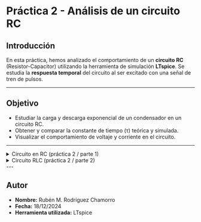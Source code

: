# Práctica 2 - Análisis de un circuito RC

## **Introducción**
En esta práctica, hemos analizado el comportamiento de un **circuito RC** (Resistor-Capacitor) utilizando la herramienta de simulación **LTspice**. Se estudia la **respuesta temporal** del circuito al ser excitado con una señal de tren de pulsos.

---

## **Objetivo**
- Estudiar la carga y descarga exponencial de un condensador en un circuito RC.
- Obtener y comparar la constante de tiempo (τ) teórica y simulada.
- Visualizar el comportamiento de voltaje y corriente en el circuito.

---
<details>
  <summary> Circuito en RC (práctica 2 / parte 1) </summary>
  

![image](https://github.com/user-attachments/assets/9a1ba785-75ef-40f7-bd74-4663a22e2346)


- **R1 (Resistencia):** 10 kΩ.
- **C1 (Condensador):** 22 pF.
- **Generador de señales:** Tren de pulsos configurado como:
  - **Nivel bajo (Vinitial):** 0 V.
  - **Nivel alto (Von):** 2 V.
  - **Tiempo de subida (Trise):** 1 ns.
  - **Tiempo de bajada (Tfall):** 1 ns.
  - **Duración del pulso (Ton):** 1 ms.
  - **Periodo total (Tperiod):** 10 ms.

---

## **Configuración de la simulación**
Para observar la respuesta del circuito, realizamos una simulación **transitoria**:
- **Stop time:** 20 ms.
- **Maximum Timestep:** 0.1 ms.

<details>
  <summary>Mostrar configuración de la simulación</summary>

  ![image](https://github.com/user-attachments/assets/981ea8d7-9f96-4b87-8297-44e03e2b17b7)
</details>

---

## **Resultados obtenidos**


### **Medición de la constante de tiempo (τ)**
La constante de tiempo teórica se calcula como:


  <summary>Cálculo de la constante de tiempo</summary>

  ![image](https://github.com/user-attachments/assets/830084e5-0aab-44c1-9169-9c3c2d987586)


**Resultados de la simulación:**
<details>
  <summary>Mostrar resultados</summary>

  ![image](https://github.com/user-attachments/assets/d5e2d401-7b42-4d86-8cd0-151fde461903)
</details>

---

## **Conceptos Teóricos**

### **1. Circuito RC**

![image](https://github.com/user-attachments/assets/dce83658-088c-4de3-9498-d980c46c14bb)


- **Conclusión Ciruito RC:** 
Se cumple que cuando el condensador este descargado, se carga exponencialmente siguiendo las indicaciones anteriorores 🙏
---

</details>


<details>
  <summary> Circuito RLC (práctica 2 / parte 2) </summary>
  

<details>
  <summary> La R tiene un valor R = 1k. </summary>

  
<summary>Imagen del circuito RLC: </summary>

![image](https://github.com/user-attachments/assets/b640d003-1f43-401d-bd5c-0c83d5d39fee)



<summary> Configuración del circuito: </summary>

- **Resistencia (R1):** 1 kΩ.
- **Inductor (L1):** 680 μH.
- **Condensador (C1):** 22 pF.

<summary>Configuración de simulación</summary>

![image](https://github.com/user-attachments/assets/86bb4c15-a14e-418d-8873-e15de9f8606a)



<summary>Cálculos teóricos y resultados: </summary>

![image](https://github.com/user-attachments/assets/709c3e78-952d-46c3-aa02-6444abcf4e36)



<summary>Mostrar resultados del cálculo</summary>

- R = 1 kΩ < R_c = 11.12 kΩ**
-  **Frecuencia amortiguada ≈ 1.295 MHz**
  
![image](https://github.com/user-attachments/assets/0a2abaeb-87f2-48ae-9dee-258010973f66)

![image](https://github.com/user-attachments/assets/5c7b921f-b7b2-43f2-926c-a27139fc029e)

![image](https://github.com/user-attachments/assets/6b63879f-2e59-4c1c-9eac-13092e0e68cd)



---

## **Conclusiones**
1. El sistema es **subamortiguado** porque \( R < R_c \).
2. Las oscilaciones amortiguadas coinciden con la teoría.
3. Si aumentamos \( R \), el sistema pasa a ser críticamente amortiguado o sobreamortiguado.

<details>
  <summary>Mostrar gráfica final del resultado obtenido</summary>

  ![image](https://github.com/user-attachments/assets/b45dabe1-a9bc-4ba5-aac5-d5e8312c01d7)
</details>

![image](https://github.com/user-attachments/assets/8821ae98-a6e3-411f-9618-5dfef0aee27f)

</details>

<details>
  <summary>Valor de K = 15kΩ: </summary>

### Circuito: 

![image](https://github.com/user-attachments/assets/6d68025c-0719-4a2d-a083-f39c9ed68f47)

-  Comportamiento de sobreamortiguado:
  
![image](https://github.com/user-attachments/assets/3e3c8068-868d-4a52-87ff-e85dda63bd0f)

- Explicación teórica:

![image](https://github.com/user-attachments/assets/b29a0e03-a9cd-4b07-855a-1dce70e90684)


![image](https://github.com/user-attachments/assets/33c1f200-5075-47c4-ac72-9845f0cb7f48)


- Resultado de la gráfica:

![image](https://github.com/user-attachments/assets/7e6333df-9e07-4d89-bd7c-54fe5ca7ae39)

- Conclusiones:

![image](https://github.com/user-attachments/assets/17457d07-995a-49e9-90fc-d511bf907a12)



</details>

<details> 
<summary> k = 11.12k  </summary> 

![image](https://github.com/user-attachments/assets/d25f21f7-8485-47d3-a1df-e8113bdb4f17)

![image](https://github.com/user-attachments/assets/ae3870bd-16bb-4efd-85c0-2b8cc9e2d440)


</details>
</details>
---

## **Autor**  
- **Nombre:** Rubén M. Rodríguez Chamorro  
- **Fecha:** 18/12/2024  
- **Herramienta utilizada:** LTspice
